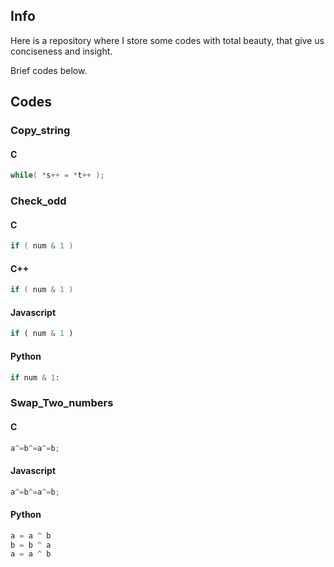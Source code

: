 ## Info

Here is a repository where I store some codes with total beauty, that give us conciseness and insight.

Brief codes below.

## Codes

### Copy_string

#### C

```c
while( *s++ = *t++ );
```

### Check_odd

#### C

```c
if ( num & 1 )
```

#### C++

```cpp
if ( num & 1 )
```

#### Javascript

```js
if ( num & 1 )
```

#### Python

```py
if num & 1:
```

### Swap_Two_numbers

#### C

```c
a^=b^=a^=b;
```

#### Javascript

```javascript
a^=b^=a^=b;
```

#### Python

```python
a = a ^ b
b = b ^ a
a = a ^ b
```